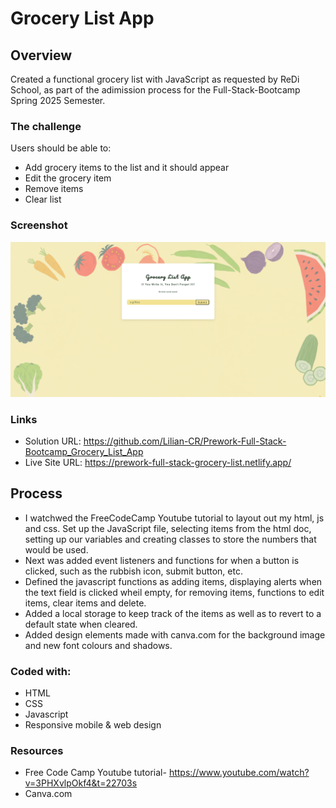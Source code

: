 # Grocery List App


## Overview
Created a functional grocery list with JavaScript as requested by ReDi School, as part of the adimission process for the Full-Stack-Bootcamp Spring 2025 Semester. 

### The challenge

Users should be able to:

-	Add grocery items to the list and it should appear
-	Edit the grocery item
-   Remove items
-   Clear list


### Screenshot

![](./Screenshot.png)

### Links

- Solution URL: https://github.com/Lilian-CR/Prework-Full-Stack-Bootcamp_Grocery_List_App
- Live Site URL: https://prework-full-stack-grocery-list.netlify.app/

## Process
-	I watchwed the FreeCodeCamp Youtube tutorial to layout out my html, js and css. 
Set up the JavaScript file, selecting items from the html doc, setting up our variables and creating classes to store the numbers that would be used. 
-  Next was added event listeners and functions for when a button is clicked, such as the rubbish icon, submit button, etc. 
-	Defined the javascript functions as adding items, displaying alerts when the text field is clicked wheil empty, for removing items, functions to edit items, clear items and delete.
-	Added a local storage to keep track of the items as well as to revert to a default state when cleared.
- Added design elements made with canva.com for the background image and new font colours and shadows.


### Coded with:

- HTML
- CSS 
- Javascript
- Responsive mobile & web design

### Resources

- Free Code Camp Youtube tutorial- https://www.youtube.com/watch?v=3PHXvlpOkf4&t=22703s
- Canva.com 
